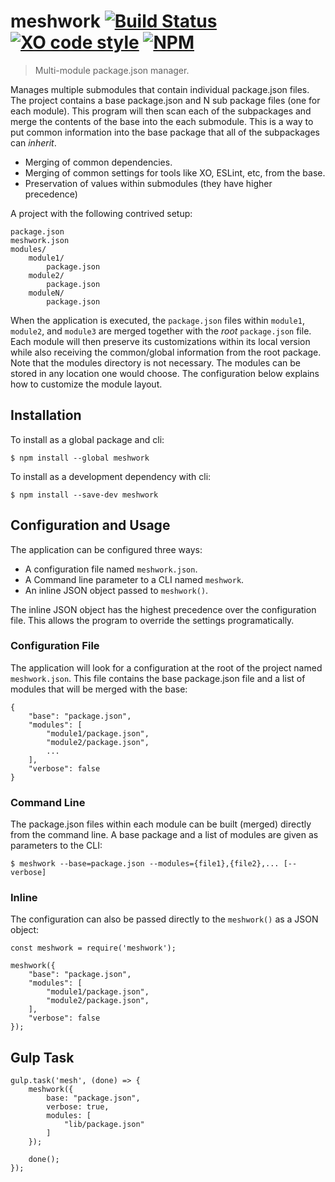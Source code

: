 # meshwork [![Build Status](https://travis-ci.org/jmquigley/meshwork.svg?branch=master)](https://travis-ci.org/jmquigley/meshwork) [![XO code style](https://img.shields.io/badge/code_style-XO-5ed9c7.svg)](https://github.com/sindresorhus/xo) [![NPM](https://img.shields.io/badge/npm-v0.0.4-blue.svg)](https://www.npmjs.com/package/meshwork)

> Multi-module package.json manager.

Manages multiple submodules that contain individual package.json files.  The project contains a base package.json and N sub package files (one for each module).  This program will then scan each of the subpackages and merge the contents of the base into the each submodule.  This is a way to put common information into the base package that all of the subpackages can *inherit*.

- Merging of common dependencies.
- Merging of common settings for tools like XO, ESLint, etc, from the base.
- Preservation of values within submodules (they have higher precedence)

A project with the following contrived setup:

    package.json
    meshwork.json
    modules/
        module1/
            package.json
        module2/
            package.json
        moduleN/
            package.json

When the application is executed, the `package.json` files within `module1`, `module2`, and `module3` are merged together with the *root* `package.json` file.  Each module will then preserve its customizations within its local version while also receiving the common/global information from the root package.  Note that the modules directory is not necessary.  The modules can be stored in any location one would choose.  The configuration below explains how to customize the module layout.

## Installation

To install as a global package and cli:
```
$ npm install --global meshwork
```

To install as a development dependency with cli:
```
$ npm install --save-dev meshwork
```

## Configuration and Usage

The application can be configured three ways:

- A configuration file named `meshwork.json`.
- A Command line parameter to a CLI named `meshwork`.
- An inline JSON object passed to `meshwork()`.

The inline JSON object has the highest precedence over the configuration file.  This allows the program to override the settings programatically.

### Configuration File
The application will look for a configuration at the root of the project named `meshwork.json`.  This file contains the base package.json file and a list of modules that will be merged with the base:

    {
        "base": "package.json",
        "modules": [
            "module1/package.json",
            "module2/package.json",
            ...
        ],
        "verbose": false
    }

### Command Line
The package.json files within each module can be built (merged) directly from the command line.  A base package and a list of modules are given as parameters to the CLI:

```
$ meshwork --base=package.json --modules={file1},{file2},... [--verbose]
```

### Inline
The configuration can also be passed directly to the `meshwork()` as a JSON object:

    const meshwork = require('meshwork');
    
    meshwork({
        "base": "package.json",
        "modules": [
            "module1/package.json",
            "module2/package.json",
        ],
        "verbose": false
    });

## Gulp Task

    gulp.task('mesh', (done) => {
        meshwork({
            base: "package.json",
            verbose: true,
            modules: [
                "lib/package.json"
            ]
        });
    
        done();
    });


[travis-ci-image]: https://travis-ci.org/jmquigley/meshwork.svg
[travis-ci-url]: https://travis-ci.org/jmquigley/meshwork

[npm-url]: https://www.npmjs.com/package/meshwork
[npm-image]: https://img.shields.io/npm/v/yargs.svg
